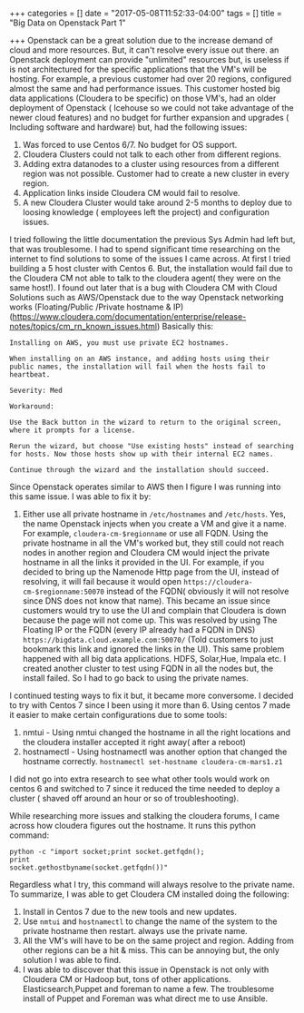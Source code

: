 +++
categories = []
date = "2017-05-08T11:52:33-04:00"
tags = []
title = "Big Data on Openstack Part 1"

+++
Openstack can be a great solution due to the increase demand of  cloud and more resources. But, it can't resolve every issue out there. an Openstack deployment can provide "unlimited" resources but, is useless if is not architectured for the specific applications that the VM's will be hosting. For example, a previous customer had over 20 regions, configured almost the same and had performance issues. This  customer hosted big data applications (Cloudera to be specific) on those VM's, had an older deployment of Openstack ( Icehouse so we could not take advantage of the newer cloud features) and no budget for further expansion and upgrades ( Including software and hardware) but, had the following issues:

1. Was forced to use Centos 6/7. No budget for OS support.
2. Cloudera Clusters could not talk to each other from different regions.
3. Adding extra datanodes to a cluster using resources from a different region was not possible. Customer had to create a new cluster in every region.
4. Application links inside Cloudera CM would fail to resolve.
5. A new Cloudera Cluster would take around 2-5 months to deploy due to loosing knowledge ( employees left the project) and configuration issues.

I tried following the little documentation the previous Sys Admin had left but, that was troublesome. I had to spend significant time researching on the internet to find solutions to some of the issues I came across. At first I tried building a 5 host cluster with Centos 6. But, the installation would fail due to the Cloudera CM not able to talk to the cloudera agent( they were on the same host!). I found out later that is a bug with Cloudera CM with Cloud Solutions such as AWS/Openstack due to the way Openstack networking works (Floating/Public /Private hostname & IP) (https://www.cloudera.com/documentation/enterprise/release-notes/topics/cm_rn_known_issues.html) Basically this:

```
Installing on AWS, you must use private EC2 hostnames.

When installing on an AWS instance, and adding hosts using their public names, the installation will fail when the hosts fail to heartbeat.

Severity: Med

Workaround:

Use the Back button in the wizard to return to the original screen, where it prompts for a license.

Rerun the wizard, but choose "Use existing hosts" instead of searching for hosts. Now those hosts show up with their internal EC2 names.

Continue through the wizard and the installation should succeed.
```

Since Openstack operates similar to AWS then I figure I was running into this same issue. I was able to fix it by:

1. Either use all private hostname in ``` /etc/hostnames ``` and ``` /etc/hosts ```. Yes, the name Openstack injects when you create a VM and give it a name. For example, ```cloudera-cm-$regionname``` or use all FQDN. Using the private hostname in all the VM's worked but, they still could not reach nodes in another region and Cloudera CM would inject the
private hostname in all the links it provided in the UI. For example, if you decided to bring up the Namenode Http page from the UI, instead of resolving, it will fail because it would open ```https://cloudera-cm-$regionname:50070``` instead of the FQDN( obviously it will not resolve since DNS does not know that name). This became an issue since customers would try to use the UI and complain that Cloudera is down because the page will not come up. This was resolved by using The Floating IP or the FQDN (every IP already had a FQDN in DNS) ```https://bigdata.cloud.example.com:50070/``` (Told customers to just bookmark this link and ignored the links in the UI). This same problem happened with all big data applications. HDFS, Solar,Hue, Impala etc. I created another cluster to test using FQDN in all the nodes but, the install failed. So I had to go back to using the private names.

I continued testing ways to fix it but, it became more conversome. I decided to try with Centos 7 since I been using it more than 6. Using centos 7 made it easier to make certain configurations due to some tools:

1. nmtui - Using nmtui changed the hostname in all the right locations and the cloudera installer accepted it right away( after a reboot)
2. hostnamectl - Using hostnamectl was another option that changed the hostname correctly. ```hostnamectl set-hostname cloudera-cm-mars1.z1```

I did not go into extra research to see what other tools would work on centos 6 and switched to 7 since it reduced the time needed to deploy a cluster ( shaved off around an hour or so of troubleshooting).

While researching more issues and stalking the cloudera forums, I came across how cloudera figures out the hostname. It runs this python command:

```
python -c "import socket;print socket.getfqdn();
print
socket.gethostbyname(socket.getfqdn())"
```
Regardless what I try, this command will always resolve to the private name. To summarize, I was able to get Cloudera CM installed doing the following:

1. Install in Centos 7 due to the new tools and new updates.
2. Use ```nmtui``` and ```hostnamectl``` to change the name of the system to the private hostname then restart. always use the private name.
3. All the VM's will have to be on the same project and region. Adding from other regions can be a hit & miss. This can be annoying but, the only solution I was able to find.
4. I was able to discover that this issue in Openstack is not only with Cloudera CM or Hadoop but, tons of other applications. Elasticsearch,Puppet and foreman to name a few. The troublesome install of Puppet and Foreman was what direct me to use Ansible.
